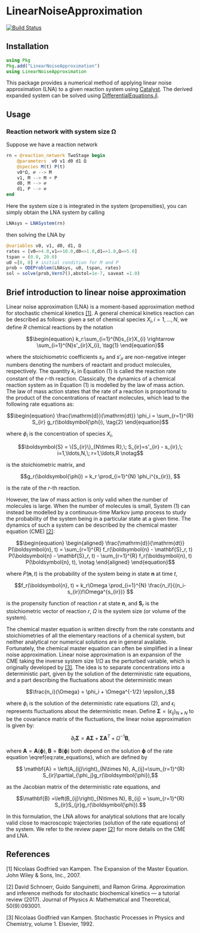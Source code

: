 # LinearNoiseApproximation

[![Build Status](https://github.com/palmtree2013/LinearNoiseApproximation.jl/actions/workflows/CI.yml/badge.svg?branch=main)](https://github.com/palmtree2013/LinearNoiseApproximation.jl/actions/workflows/CI.yml?query=branch%3Amain)


## Installation
```julia
using Pkg
Pkg.add("LinearNoiseApproximation")
using LinearNoiseApproximation
```
This package provides a numerical method of applying linear noise approximation (LNA) to a given reaction system using [Catalyst](https://github.com/SciML/Catalyst.jl). The derived expanded system can be solved using [DifferentialEquations.jl](https://github.com/JuliaDiffEq/DifferentialEquations.jl).

## Usage
### Reaction network with system size Ω

Suppose we have a reaction network

```julia
rn = @reaction_network TwoStage begin
    @parameters  v0 v1 d0 d1 Ω
    @species M(t) P(t)
    v0*Ω, ∅ --> M
    v1, M --> M + P
    d0, M --> ∅
    d1, P --> ∅
end
```
Here the system size `Ω` is integrated in the system (propensities), you can simply obtain the LNA system by calling
```julia
LNAsys = LNASystem(rn)
```
then solving the LNA by
```julia
@variables v0, v1, d0, d1, Ω
rates = [v0=>4.0,v1=>10.0,d0=>1.0,d1=>1.0,Ω=>5.0]
tspan = (0.0, 20.0)
u0 =[0, 0] # initial condition for M and P
prob = ODEProblem(LNAsys, u0, tspan, rates)
sol = solve(prob,Vern7(),abstol=1e-7, saveat =1.0)
```
## Brief introduction to linear noise approximation
Linear noise approximation (LNA) is a moment-based approximation method for stochastic chemical kinetics [[1]](#1). A general chemical kinetics reaction can be described as follows: given a set of chemical species $X_{i}, i = 1, \ldots, N$, we define $R$ chemical reactions by the notation
```math
\begin{equation}
        k_r:\sum_{i=1}^{N}s_{ir}X_{i} \rightarrow \sum_{i=1}^{N}s'_{ir}X_{i}, \tag{1}
\end{equation}
```
where the stoichiometric coefficients $s_{ir}$ and $s'_{ir}$ are non-negative integer numbers denoting the numbers of reactant and product molecules, respectively. The quantity $k_r$ in Equation (1) is called the reaction rate constant of the $r$-th reaction. Classically, the dynamics of a chemical reaction system as in Equation (1) is modelled by the law of mass action. The law of mass action states that the rate of a reaction is proportional to the product of the concentrations of reactant molecules, which lead to the following rate equations as:
```math
\begin{equation}
    \frac{\mathrm{d}}{\mathrm{dt}} \phi_i = \sum_{r=1}^{R} S_{ir} g_r(\boldsymbol{\phi}), \tag{2}
\end{equation}
```
where $\phi_i$ is the concentration of species $X_i$, 
```math
\boldsymbol{S} = \{S_{ir}\}_{N\times R},\; S_{ir}=s'_{ir} - s_{ir},\; i=1,\ldots,N,\; r=1,\ldots,R \notag
```
is the stoichiometric matrix, and 
```math
g_r(\boldsymbol{\phi}) = k_r \prod_{i=1}^{N} \phi_i^{s_{ir}}, 
```
is the rate of the $r$-th reaction. 

However, the law of mass action is only valid when the number of molecules is large. When the number of molecules is small, System (1) can instead be modelled by a continuous-time Markov jump process to study the probability of the system being in a particular state at a given time. The dynamics of such a system can be described by the chemical master equation (CME) [[2]](#2):
```math
\begin{equation}
    \begin{aligned}
        \frac{\mathrm{d}}{\mathrm{dt}} P(\boldsymbol{n}, t) = \sum_{r=1}^{R} f_r(\boldsymbol{n} - \mathbf{S}_r, t) P(\boldsymbol{n} - \mathbf{S}_r, t) - \sum_{r=1}^{R} f_r(\boldsymbol{n}, t) P(\boldsymbol{n}, t), \notag
    \end{aligned}
\end{equation}
```
where $P(\boldsymbol{n}, t)$ is the probability of the system being in state $\boldsymbol{n}$ at time $t$, 
```math
f_r(\boldsymbol{n}, t) = k_r\Omega \prod_{i=1}^{N} \frac{n_i!}{(n_i-s_{ir})!\Omega^{s_{ir}}} 
```
is the propensity function of reaction $r$ at state $\boldsymbol{n}$, and $\mathbf{S}_r$ is the stoichiometric vector of reaction $r$, $\Omega$ is the system size (or volume of the system).

The chemical master equation is written directly from the rate constants and stoichiometries of all the elementary reactions of a chemical system, but neither analytical nor numerical solutions are in general available. Fortunately, the chemical master equation can often be simplified in a linear noise approximation. Linear noise approximation is an expansion of the CME taking the inverse system size $1/\Omega$ as the perturbed variable, which is originally developed by [[3]](#3). The idea is to separate concentrations into a deterministic part, given by the solution of the deterministic rate equations, and a part describing the fluctuations about the deterministic mean
```math
\frac{n_i}{\Omega} = \phi_i  + \Omega^{-1/2} \epsilon_i,
```
where $\phi_i$ is the solution of the deterministic rate equations (2), and $\epsilon_i$ represents fluctuations about the deterministic mean. Define $\boldsymbol{\Sigma}=\left(\epsilon_{ij}\right)_{N\times N}$ to be the covariance matrix of the fluctuations, the linear noise approximation is given by:
```math
\begin{equation}
    \partial_t \boldsymbol{\Sigma} = \mathbf{A} \boldsymbol{\Sigma} + \boldsymbol{\Sigma} \mathbf{A}^T +  \Omega^{-1} \mathbf{B}, \tag{3}
\end{equation}
```
where $\mathbf{A}=\mathbf{A}(\boldsymbol{\phi}),\, \mathbf{B}=\mathbf{B}(\boldsymbol{\phi})$ both depend on the solution $\boldsymbol{\phi}$ of the rate equation \eqref{eq:rate_equations}, which are defined by 
```math
 \mathbf{A} = \left(A_{ij}\right)_{N\times N}, A_{ij}=\sum_{r=1}^{R} S_{ir}\partial_{\phi_j}g_r(\boldsymbol{\phi}),
```
as the Jacobian matrix of the deterministic rate equations, and 
```math
\mathbf{B} =\left(B_{ij}\right)_{N\times N}, B_{ij} = \sum_{r=1}^{R} S_{ir}S_{jr}g_r(\boldsymbol{\phi}).
```

In this formulation, the LNA allows for analytical solutions that are locally valid close to macroscopic trajectories (solution of the rate equations) of the system. We refer to the review paper [[2]](#2) for more details on the CME and LNA.

## References
<a id="1">[1]</a> Nicolaas Godfried van Kampen. The Expansion of the Master Equation. John Wiley & Sons, Inc., 2007. 

<a id="2">[2]</a> David Schnoerr, Guido Sanguinetti, and Ramon Grima. Approximation and inference methods for stochastic biochemical kinetics — a tutorial review (2017). Journal of Physics A: Mathematical and Theoretical, 50(9):093001.

<a id="3">[3]</a> Nicolaas Godfried van Kampen. Stochastic Processes in Physics and Chemistry, volume 1. Elsevier, 1992.

